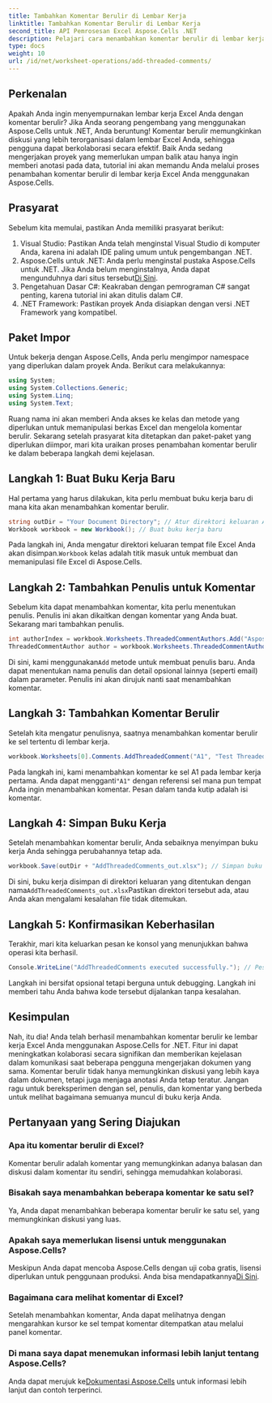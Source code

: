 ```yaml
---
title: Tambahkan Komentar Berulir di Lembar Kerja
linktitle: Tambahkan Komentar Berulir di Lembar Kerja
second_title: API Pemrosesan Excel Aspose.Cells .NET
description: Pelajari cara menambahkan komentar berulir di lembar kerja Excel menggunakan Aspose.Cells for .NET dengan tutorial langkah demi langkah ini. Tingkatkan kolaborasi dengan mudah.
type: docs
weight: 10
url: /id/net/worksheet-operations/add-threaded-comments/
---
```

## Perkenalan
Apakah Anda ingin menyempurnakan lembar kerja Excel Anda dengan komentar berulir? Jika Anda seorang pengembang yang menggunakan Aspose.Cells untuk .NET, Anda beruntung! Komentar berulir memungkinkan diskusi yang lebih terorganisasi dalam lembar Excel Anda, sehingga pengguna dapat berkolaborasi secara efektif. Baik Anda sedang mengerjakan proyek yang memerlukan umpan balik atau hanya ingin memberi anotasi pada data, tutorial ini akan memandu Anda melalui proses penambahan komentar berulir di lembar kerja Excel Anda menggunakan Aspose.Cells. 
## Prasyarat
Sebelum kita memulai, pastikan Anda memiliki prasyarat berikut:
1. Visual Studio: Pastikan Anda telah menginstal Visual Studio di komputer Anda, karena ini adalah IDE paling umum untuk pengembangan .NET.
2.  Aspose.Cells untuk .NET: Anda perlu menginstal pustaka Aspose.Cells untuk .NET. Jika Anda belum menginstalnya, Anda dapat mengunduhnya dari situs tersebut[Di Sini](https://releases.aspose.com/cells/net/).
3. Pengetahuan Dasar C#: Keakraban dengan pemrograman C# sangat penting, karena tutorial ini akan ditulis dalam C#.
4. .NET Framework: Pastikan proyek Anda disiapkan dengan versi .NET Framework yang kompatibel.
## Paket Impor
Untuk bekerja dengan Aspose.Cells, Anda perlu mengimpor namespace yang diperlukan dalam proyek Anda. Berikut cara melakukannya:
```csharp
using System;
using System.Collections.Generic;
using System.Linq;
using System.Text;
```
Ruang nama ini akan memberi Anda akses ke kelas dan metode yang diperlukan untuk memanipulasi berkas Excel dan mengelola komentar berulir.
Sekarang setelah prasyarat kita ditetapkan dan paket-paket yang diperlukan diimpor, mari kita uraikan proses penambahan komentar berulir ke dalam beberapa langkah demi kejelasan.
## Langkah 1: Buat Buku Kerja Baru
Hal pertama yang harus dilakukan, kita perlu membuat buku kerja baru di mana kita akan menambahkan komentar berulir.
```csharp
string outDir = "Your Document Directory"; // Atur direktori keluaran Anda
Workbook workbook = new Workbook(); // Buat buku kerja baru
```
 Pada langkah ini, Anda mengatur direktori keluaran tempat file Excel Anda akan disimpan.`Workbook` kelas adalah titik masuk untuk membuat dan memanipulasi file Excel di Aspose.Cells.
## Langkah 2: Tambahkan Penulis untuk Komentar
Sebelum kita dapat menambahkan komentar, kita perlu menentukan penulis. Penulis ini akan dikaitkan dengan komentar yang Anda buat. Sekarang mari tambahkan penulis.
```csharp
int authorIndex = workbook.Worksheets.ThreadedCommentAuthors.Add("Aspose Test", "", ""); // Tambahkan penulis
ThreadedCommentAuthor author = workbook.Worksheets.ThreadedCommentAuthors[authorIndex]; // Dapatkan penulisnya
```
 Di sini, kami menggunakan`Add` metode untuk membuat penulis baru. Anda dapat menentukan nama penulis dan detail opsional lainnya (seperti email) dalam parameter. Penulis ini akan dirujuk nanti saat menambahkan komentar.
## Langkah 3: Tambahkan Komentar Berulir
Setelah kita mengatur penulisnya, saatnya menambahkan komentar berulir ke sel tertentu di lembar kerja. 
```csharp
workbook.Worksheets[0].Comments.AddThreadedComment("A1", "Test Threaded Comment", author); // Tambahkan komentar berulir
```
 Pada langkah ini, kami menambahkan komentar ke sel A1 pada lembar kerja pertama. Anda dapat mengganti`"A1"` dengan referensi sel mana pun tempat Anda ingin menambahkan komentar. Pesan dalam tanda kutip adalah isi komentar.
## Langkah 4: Simpan Buku Kerja
Setelah menambahkan komentar berulir, Anda sebaiknya menyimpan buku kerja Anda sehingga perubahannya tetap ada.
```csharp
workbook.Save(outDir + "AddThreadedComments_out.xlsx"); // Simpan buku kerja
```
 Di sini, buku kerja disimpan di direktori keluaran yang ditentukan dengan nama`AddThreadedComments_out.xlsx`Pastikan direktori tersebut ada, atau Anda akan mengalami kesalahan file tidak ditemukan.
## Langkah 5: Konfirmasikan Keberhasilan
Terakhir, mari kita keluarkan pesan ke konsol yang menunjukkan bahwa operasi kita berhasil.
```csharp
Console.WriteLine("AddThreadedComments executed successfully."); // Pesan konfirmasi
```
Langkah ini bersifat opsional tetapi berguna untuk debugging. Langkah ini memberi tahu Anda bahwa kode tersebut dijalankan tanpa kesalahan.
## Kesimpulan
Nah, itu dia! Anda telah berhasil menambahkan komentar berulir ke lembar kerja Excel Anda menggunakan Aspose.Cells for .NET. Fitur ini dapat meningkatkan kolaborasi secara signifikan dan memberikan kejelasan dalam komunikasi saat beberapa pengguna mengerjakan dokumen yang sama.
Komentar berulir tidak hanya memungkinkan diskusi yang lebih kaya dalam dokumen, tetapi juga menjaga anotasi Anda tetap teratur. Jangan ragu untuk bereksperimen dengan sel, penulis, dan komentar yang berbeda untuk melihat bagaimana semuanya muncul di buku kerja Anda.
## Pertanyaan yang Sering Diajukan
### Apa itu komentar berulir di Excel?  
Komentar berulir adalah komentar yang memungkinkan adanya balasan dan diskusi dalam komentar itu sendiri, sehingga memudahkan kolaborasi.
### Bisakah saya menambahkan beberapa komentar ke satu sel?  
Ya, Anda dapat menambahkan beberapa komentar berulir ke satu sel, yang memungkinkan diskusi yang luas.
### Apakah saya memerlukan lisensi untuk menggunakan Aspose.Cells?  
 Meskipun Anda dapat mencoba Aspose.Cells dengan uji coba gratis, lisensi diperlukan untuk penggunaan produksi. Anda bisa mendapatkannya[Di Sini](https://purchase.aspose.com/buy).
### Bagaimana cara melihat komentar di Excel?  
Setelah menambahkan komentar, Anda dapat melihatnya dengan mengarahkan kursor ke sel tempat komentar ditempatkan atau melalui panel komentar.
### Di mana saya dapat menemukan informasi lebih lanjut tentang Aspose.Cells?  
 Anda dapat merujuk ke[Dokumentasi Aspose.Cells](https://reference.aspose.com/cells/net/) untuk informasi lebih lanjut dan contoh terperinci.